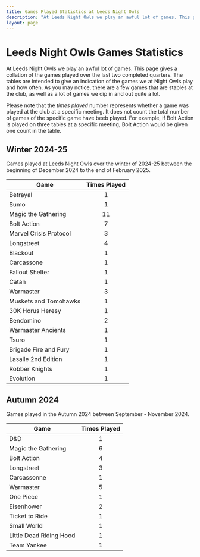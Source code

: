 ```yaml
---
title: Games Played Statistics at Leeds Night Owls
description: "At Leeds Night Owls we play an awful lot of games. This page gives an indication about which games we play and how often. As you may notice, there are a few games that are staples at the club, as well as a lot of games we dip in and out quite a lot."
layout: page
---
```

# Leeds Night Owls Games Statistics

At Leeds Night Owls we play an awful lot of games. This page gives a collation of the games played over the last two completed quarters. The tables are intended to give an indication of the games we at Night Owls play and how often. As you may notice, there are a few games that are staples at the club, as well as a lot of games we dip in and out quite a lot.

Please note that the *times played* number represents whether a game was played at the club at a specific meeting. It does not count the total number of games of the specific game have beeb played. For example, if Bolt Action is played on three tables at a specific meeting, Bolt Action would be given one count in the table.

## Winter 2024-25

Games played at Leeds Night Owls over the winter of 2024-25 between the beginning of December 2024 to the end of February 2025.

| Game                    | Times Played |
| ----------------------- | :----------: |
| Betrayal                | 1            |
| Sumo                    | 1            |
| Magic the Gathering     | 11           |
| Bolt Action             | 7            |
| Marvel Crisis Protocol  | 3            |
| Longstreet              | 4            |
| Blackout                | 1            |
| Carcassone              | 1            |
| Fallout Shelter         | 1            |
| Catan                   | 1            |
| Warmaster               | 3            |
| Muskets and Tomohawks   | 1            |
| 30K Horus Heresy        | 1            |
| Bendomino               | 2            |
| Warmaster Ancients      | 1            |
| Tsuro                   | 1            |
| Brigade Fire and Fury   | 1            |
| Lasalle 2nd Edition     | 1            |
| Robber Knights          | 1            |
| Evolution               | 1            |

## Autumn 2024

Games played in the Autumn 2024 between September - November 2024.

| Game                    | Times Played |
| ----------------------- | :----------: |
| D&D                     | 1            |
| Magic the Gathering     | 6            |
| Bolt Action             | 4            |
| Longstreet              | 3            |
| Carcassonne             | 1            |
| Warmaster               | 5            |
| One Piece               | 1            |
| Eisenhower              | 2            |
| Ticket to Ride          | 1            |
| Small World             | 1            |
| Little Dead Riding Hood | 1            |
| Team Yankee             | 1            |
